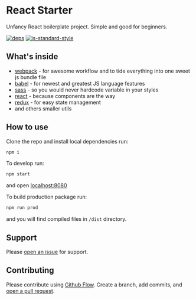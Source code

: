 # React Starter

 Unfancy React boilerplate project. Simple and good for beginners.
 
 [![deps](https://david-dm.org/smith-chris/react-starter.svg)](https://david-dm.org/smith-chris/react-starter)
 [![js-standard-style](https://img.shields.io/badge/code%20style-standard-brightgreen.svg)](http://standardjs.com)
 
## What's inside

- [webpack](https://webpack.js.org/) - for awesome workflow and to tide everything into one sweet js bundle file
- [babel](https://babeljs.io/) - for newest and greatest JS language features
- [sass](http://sass-lang.com/) - so you would never hardcode variable in your styles
- [react](https://reactjs.org/) - because components are the way 
- [redux](http://redux.js.org/) - for easy state management
- and others smaller utils

## How to use

Clone the repo and install local dependencies run:
```sh
npm i
```

To develop run:
```sh
npm start
```
and open [localhost:8080](http://localhost:8080/)


To build production package run:
```sh
npm run prod
```

and you will find compiled files in `/dist` directory.

## Support

Please [open an issue](https://github.com/smith-chris/react-starter/issues/new) for support.

## Contributing

Please contribute using [Github Flow](https://guides.github.com/introduction/flow/). Create a branch, add commits, and [open a pull request](https://github.com/smith-chris/react-starter/compare).
